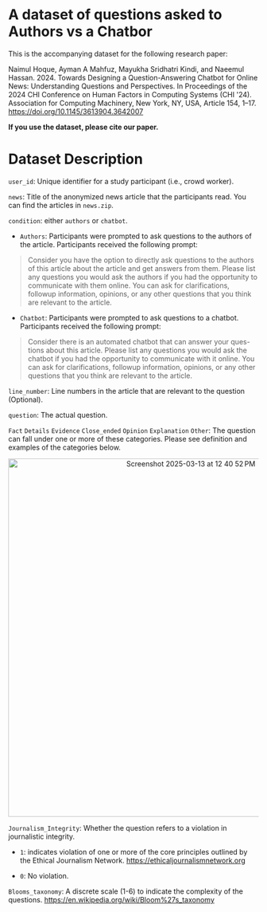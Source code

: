 # A dataset of questions asked to Authors vs a Chatbor

This is the accompanying dataset for the following research paper: 

Naimul Hoque, Ayman A Mahfuz, Mayukha Sridhatri Kindi, and Naeemul Hassan. 2024. 
Towards Designing a Question-Answering Chatbot for Online News: Understanding Questions and Perspectives. 
In Proceedings of the 2024 CHI Conference on Human Factors in Computing Systems (CHI '24). Association for Computing Machinery, New York, NY, USA, Article 154, 1–17. 
https://doi.org/10.1145/3613904.3642007

<b>If you use the dataset, please cite our paper.</b>

# Dataset Description

```user_id```: Unique identifier for a study participant (i.e., crowd worker).

```news```: Title of the anonymized news article that the participants read. You can find the articles in ```news.zip```.

```condition```: either ```authors``` or ```chatbot```. 
  
- ```Authors```: Participants were prompted to ask questions to
the authors of the article. Participants received the following
prompt:

> Consider you have the option to directly ask questions
to the authors of this article about the article and get answers
from them. Please list any questions you would ask the authors
if you had the opportunity to communicate with them online. You can ask for clarifications, followup information, opinions,
or any other questions that you think are relevant to the article.

- ```Chatbot```: Participants were prompted to ask questions to a
chatbot. Participants received the following prompt:

> Consider there is an automated chatbot that can answer your ques-
tions about this article. Please list any questions you would ask
the chatbot if you had the opportunity to communicate with
it online. You can ask for clarifications, followup information,
opinions, or any other questions that you think are relevant to
the article.

```line_number```: Line numbers in the article that are relevant to the question (Optional).

```question```: The actual question.

```Fact``` ```Details``` ```Evidence``` ```Close_ended``` ```Opinion``` ```Explanation``` ```Other```: The question can fall under one or more of these categories. 
Please see definition and examples of the categories below.

<p align="center">
<img width="719" alt="Screenshot 2025-03-13 at 12 40 52 PM" src="https://github.com/user-attachments/assets/f54c2519-c1e5-4b7c-903a-fd2913c975ad" />
</p>


```Journalism_Integrity```: Whether the question refers to a violation in journalistic integrity.

- ```1```: indicates violation of one or more of the core principles outlined by the Ethical Journalism Network. https://ethicaljournalismnetwork.org

- ```0```: No violation.

```Blooms_taxonomy```: A discrete scale (1-6) to indicate the complexity of the questions. https://en.wikipedia.org/wiki/Bloom%27s_taxonomy



 
